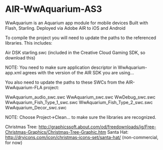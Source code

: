 AIR-WwAquarium-AS3
==================

WwAquarium is an Aquarium app module for mobile devices
Built with Flash, Starling. Deployed via Adobe AIR to iOS and Android

To compile the project you will need to update the paths to the referenced libraries.  This includes:

Air DSK
starling.swc (included in the Creative Cloud Gaming SDK, so download this)

NOTE: You need to make sure application descriptor in WwAquarium-app.xml agrees with the 
version of the AIR SDK you are using...

<application xmlns="http://ns.adobe.com/air/application/3.9"> 

You also need to update the paths to these SWCs from the AIR-WwAquarium-FLA project:

WwAquarium_audio_swc.swc
WwAquarium_swc.swc
WwDebug_swc.swc
WwAquarium_Fish_Type_1_swc.swc
WwAquarium_Fish_Type_2_swc.swc
WwAquarium_Decor_swc.swc

NOTE: Choose Project->Clean... to make sure the libraries are recognized.


Christmas Tree: http://graphicssoft.about.com/od/freedownloads/ig/Free-Christmas-Graphics/Christmas-Tree-Graphic.htm
Santa Hat: http://dryicons.com/icon/christmas-icons-set/santa-hat/ (non-commercial, for now)

